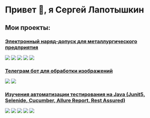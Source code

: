 
# Привет 👋, я Сергей Лапотышкин


## Мои проекты:



### [Электронный наряд-допуск для металлургического предприятия](https://github.com/Segafoxs/DiplomUrFULAST)
![](https://img.shields.io/badge/Django-5.1.4-green) ![](https://img.shields.io/badge/Bootstrap-5-green) ![](https://img.shields.io/badge/MinIO-7.2.15-green) ![](https://img.shields.io/badge/docxtpl-0.19.0-green) ![](https://img.shields.io/badge/gostcrypto-red)



### [Телеграм бот для обработки изображений](https://github.com/Segafoxs/telegram_Image_bot)
![](https://img.shields.io/badge/aiogram-3.20.0-green) ![](https://img.shields.io/badge/opencv-4.11.0.86-green)


### [Изучения автоматизации тестирования на Java (Junit5, Selenide, Cucumber, Allure Report, Rest Assured)](https://github.com/Segafoxs/IF_LAPOTYSHKIN)
![](https://img.shields.io/badge/Junit-5.11.1-green) ![](https://img.shields.io/badge/Selenide-7.8.1-green)
![](https://img.shields.io/badge/Cucumber-7.22.0-green) ![](https://img.shields.io/badge/AllureReport-2.25.0-green) ![](https://img.shields.io/badge/RestAssured-5.5.2-green)
